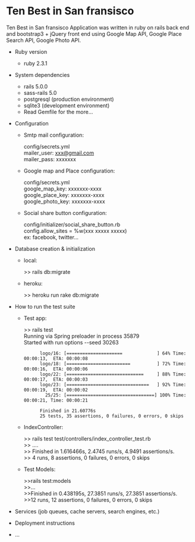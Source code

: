 # Ten Best in San fransisco

Ten Best in San fransisco Application was written in ruby on rails back end and bootstrap3 + jQuery front end using Google Map API, Google Place Search API, Google Photo API.


* Ruby version 
	* ruby 2.3.1

* System dependencies
	* rails 5.0.0
	* sass-rails 5.0
	* postgresql (production environment)
	* sqlite3 (development environment)
	* Read Gemfile for the more...

* Configuration
	* Smtp mail configuration: <p>config/secrets.yml<br>
							  mailer_user: xxx@gmail.com<br>
 							  mailer_pass: xxxxxxx
						</p>
	* Google map and Place configuration: <p>config/secrets.yml<br>
										  google_map_key: xxxxxxx-xxxx<br>
										  google_place_key: xxxxxxx-xxxx<br>
										  google_photo_key: xxxxxxx-xxxx
										  </p>
	* Social share button configuration: <p>config/initializer/social_share_button.rb<br>
										    config.allow_sites = %w(xxx xxxxx xxxxx)<br>
										    ex: facebook, twitter...
										  </p>

* Database creation & initialization
	* local: <p>>> rails db:migrate</p>
	* heroku: <p>>> heroku run rake db:migrate</p>

* How to run the test suite<br>
	* Test app: <p>>> rails test<br>
				Running via Spring preloader in process 35879<br>
				Started with run options --seed 30263<br>

				logo/16: [=====================             ] 64% Time: 00:00:13,  ETA: 00:00:08
				logo/18: [========================          ] 72% Time: 00:00:16,  ETA: 00:00:06
				logo/22: [=============================     ] 88% Time: 00:00:17,  ETA: 00:00:03
				logo/23: [===============================   ] 92% Time: 00:00:19,  ETA: 00:00:02
				  25/25: [=================================] 100% Time: 00:00:21, Time: 00:00:21

				Finished in 21.60776s
				25 tests, 35 assertions, 0 failures, 0 errors, 0 skips
				
	* IndexController: <p>>> rails test test/controllers/index_controller_test.rb<br>
					 >> ....<br>
					 >> Finished in 1.616466s, 2.4745 runs/s, 4.9491 assertions/s.<br>
					 >>	4 runs, 8 assertions, 0 failures, 0 errors, 0 skips<br></p>
	* Test Models: <p>>>rails test:models <br>
					>>...<br>
					>>Finished in 0.438195s, 27.3851 runs/s, 27.3851 assertions/s.<br>
					>>12 runs, 12 assertions, 0 failures, 0 errors, 0 skips<br>
					</p>

* Services (job queues, cache servers, search engines, etc.)

* Deployment instructions

* ...
